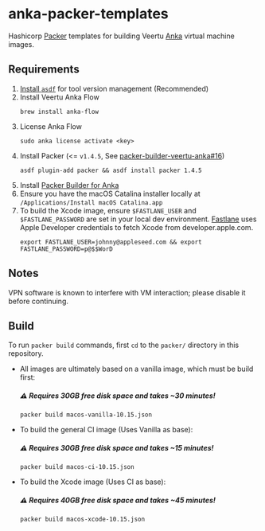 # anka-packer-templates

Hashicorp [Packer](https://www.packer.io/) templates for building Veertu [Anka](https://veertu.com/technology/) virtual machine images.

## Requirements
1. [Install `asdf`](https://github.com/asdf-vm/asdf) for tool version management (Recommended)
2. Install Veertu Anka Flow
   ```
   brew install anka-flow
   ```
3. License Anka Flow
   ```
   sudo anka license activate <key>
   ```
4. Install Packer (<= `v1.4.5`, See [packer-builder-veertu-anka#16](https://github.com/veertuinc/packer-builder-veertu-anka/issues/16)) 
   ```
   asdf plugin-add packer && asdf install packer 1.4.5
   ```
5. Install [Packer Builder for Anka](https://github.com/veertuinc/packer-builder-veertu-anka)
6. Ensure you have the macOS Catalina installer locally at `/Applications/Install macOS Catalina.app`
7. To build the Xcode image, ensure `$FASTLANE_USER` and `$FASTLANE_PASSWORD` are set in your local dev environment. [Fastlane](https://github.com/fastlane/fastlane) uses Apple Developer credentials to fetch Xcode from developer.apple.com.
   ```
   export FASTLANE_USER=johnny@appleseed.com && export FASTLANE_PASSWORD=p@$$WorD
   ```

## Notes

VPN software is known to interfere with VM interaction; please disable it before continuing.

## Build

To run `packer build` commands, first `cd` to the `packer/` directory in this repository.

- All images are ultimately based on a vanilla image, which must be build first:

  ##### :warning: Requires 30GB free disk space and takes ~30 minutes!
  ```
  packer build macos-vanilla-10.15.json
  ```

- To build the general CI image (Uses Vanilla as base):

  ##### :warning: Requires 30GB free disk space and takes ~15 minutes!
  ```
  packer build macos-ci-10.15.json
  ```

- To build the Xcode image (Uses CI as base):

  ##### :warning: Requires 40GB free disk space and takes ~45 minutes!
  ```
  packer build macos-xcode-10.15.json
  ```
